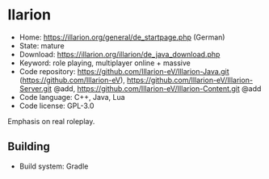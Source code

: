 # Ilarion

- Home: https://illarion.org/general/de_startpage.php (German)
- State: mature
- Download: https://illarion.org/illarion/de_java_download.php
- Keyword: role playing, multiplayer online + massive
- Code repository: https://github.com/Illarion-eV/Illarion-Java.git (https://github.com/Illarion-eV), https://github.com/Illarion-eV/Illarion-Server.git @add, https://github.com/Illarion-eV/Illarion-Content.git @add
- Code language: C++, Java, Lua
- Code license: GPL-3.0

Emphasis on real roleplay.

## Building

- Build system: Gradle
